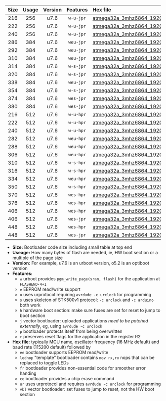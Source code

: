 |Size|Usage|Version|Features|Hex file|
|:-:|:-:|:-:|:-:|:--|
|216|256|u7.6|`w-u-jpr`|[atmega32a_3mhz6864_19200bps_ur_vbl.hex](https://raw.githubusercontent.com/stefanrueger/urboot/main//atmega32a_3mhz6864_19200bps_ur_vbl.hex)|
|222|256|u7.6|`w-u-jpr`|[atmega32a_3mhz6864_19200bps_lednop_ur_vbl.hex](https://raw.githubusercontent.com/stefanrueger/urboot/main//atmega32a_3mhz6864_19200bps_lednop_ur_vbl.hex)|
|240|256|u7.6|`w-u-jpr`|[atmega32a_3mhz6864_19200bps_lednop_fr_ur_vbl.hex](https://raw.githubusercontent.com/stefanrueger/urboot/main//atmega32a_3mhz6864_19200bps_lednop_fr_ur_vbl.hex)|
|286|384|u7.6|`weu-jpr`|[atmega32a_3mhz6864_19200bps_ee_ur_vbl.hex](https://raw.githubusercontent.com/stefanrueger/urboot/main//atmega32a_3mhz6864_19200bps_ee_ur_vbl.hex)|
|292|384|u7.6|`weu-jpr`|[atmega32a_3mhz6864_19200bps_ee_lednop_ur_vbl.hex](https://raw.githubusercontent.com/stefanrueger/urboot/main//atmega32a_3mhz6864_19200bps_ee_lednop_ur_vbl.hex)|
|310|384|u7.6|`weu-jpr`|[atmega32a_3mhz6864_19200bps_ee_lednop_fr_ur_vbl.hex](https://raw.githubusercontent.com/stefanrueger/urboot/main//atmega32a_3mhz6864_19200bps_ee_lednop_fr_ur_vbl.hex)|
|314|384|u7.6|`w-s-jpr`|[atmega32a_3mhz6864_19200bps_vbl.hex](https://raw.githubusercontent.com/stefanrueger/urboot/main//atmega32a_3mhz6864_19200bps_vbl.hex)|
|320|384|u7.6|`w-s-jpr`|[atmega32a_3mhz6864_19200bps_lednop_vbl.hex](https://raw.githubusercontent.com/stefanrueger/urboot/main//atmega32a_3mhz6864_19200bps_lednop_vbl.hex)|
|338|384|u7.6|`weu-jpr`|[atmega32a_3mhz6864_19200bps_ee_lednop_fr_ce_ur_vbl.hex](https://raw.githubusercontent.com/stefanrueger/urboot/main//atmega32a_3mhz6864_19200bps_ee_lednop_fr_ce_ur_vbl.hex)|
|354|384|u7.6|`w-s-jpr`|[atmega32a_3mhz6864_19200bps_lednop_fr_vbl.hex](https://raw.githubusercontent.com/stefanrueger/urboot/main//atmega32a_3mhz6864_19200bps_lednop_fr_vbl.hex)|
|374|384|u7.6|`wes-jpr`|[atmega32a_3mhz6864_19200bps_ee_vbl.hex](https://raw.githubusercontent.com/stefanrueger/urboot/main//atmega32a_3mhz6864_19200bps_ee_vbl.hex)|
|380|384|u7.6|`wes-jpr`|[atmega32a_3mhz6864_19200bps_ee_lednop_vbl.hex](https://raw.githubusercontent.com/stefanrueger/urboot/main//atmega32a_3mhz6864_19200bps_ee_lednop_vbl.hex)|
|216|512|u7.6|`w-u-hpr`|[atmega32a_3mhz6864_19200bps_ur.hex](https://raw.githubusercontent.com/stefanrueger/urboot/main//atmega32a_3mhz6864_19200bps_ur.hex)|
|222|512|u7.6|`w-u-hpr`|[atmega32a_3mhz6864_19200bps_lednop_ur.hex](https://raw.githubusercontent.com/stefanrueger/urboot/main//atmega32a_3mhz6864_19200bps_lednop_ur.hex)|
|240|512|u7.6|`w-u-hpr`|[atmega32a_3mhz6864_19200bps_lednop_fr_ur.hex](https://raw.githubusercontent.com/stefanrueger/urboot/main//atmega32a_3mhz6864_19200bps_lednop_fr_ur.hex)|
|282|512|u7.6|`weu-hpr`|[atmega32a_3mhz6864_19200bps_ee_ur.hex](https://raw.githubusercontent.com/stefanrueger/urboot/main//atmega32a_3mhz6864_19200bps_ee_ur.hex)|
|288|512|u7.6|`weu-hpr`|[atmega32a_3mhz6864_19200bps_ee_lednop_ur.hex](https://raw.githubusercontent.com/stefanrueger/urboot/main//atmega32a_3mhz6864_19200bps_ee_lednop_ur.hex)|
|306|512|u7.6|`weu-hpr`|[atmega32a_3mhz6864_19200bps_ee_lednop_fr_ur.hex](https://raw.githubusercontent.com/stefanrueger/urboot/main//atmega32a_3mhz6864_19200bps_ee_lednop_fr_ur.hex)|
|310|512|u7.6|`w-s-hpr`|[atmega32a_3mhz6864_19200bps.hex](https://raw.githubusercontent.com/stefanrueger/urboot/main//atmega32a_3mhz6864_19200bps.hex)|
|316|512|u7.6|`w-s-hpr`|[atmega32a_3mhz6864_19200bps_lednop.hex](https://raw.githubusercontent.com/stefanrueger/urboot/main//atmega32a_3mhz6864_19200bps_lednop.hex)|
|334|512|u7.6|`weu-hpr`|[atmega32a_3mhz6864_19200bps_ee_lednop_fr_ce_ur.hex](https://raw.githubusercontent.com/stefanrueger/urboot/main//atmega32a_3mhz6864_19200bps_ee_lednop_fr_ce_ur.hex)|
|350|512|u7.6|`w-s-hpr`|[atmega32a_3mhz6864_19200bps_lednop_fr.hex](https://raw.githubusercontent.com/stefanrueger/urboot/main//atmega32a_3mhz6864_19200bps_lednop_fr.hex)|
|370|512|u7.6|`wes-hpr`|[atmega32a_3mhz6864_19200bps_ee.hex](https://raw.githubusercontent.com/stefanrueger/urboot/main//atmega32a_3mhz6864_19200bps_ee.hex)|
|376|512|u7.6|`wes-hpr`|[atmega32a_3mhz6864_19200bps_ee_lednop.hex](https://raw.githubusercontent.com/stefanrueger/urboot/main//atmega32a_3mhz6864_19200bps_ee_lednop.hex)|
|406|512|u7.6|`wes-hpr`|[atmega32a_3mhz6864_19200bps_ee_lednop_fr.hex](https://raw.githubusercontent.com/stefanrueger/urboot/main//atmega32a_3mhz6864_19200bps_ee_lednop_fr.hex)|
|406|512|u7.6|`wes-jpr`|[atmega32a_3mhz6864_19200bps_ee_lednop_fr_vbl.hex](https://raw.githubusercontent.com/stefanrueger/urboot/main//atmega32a_3mhz6864_19200bps_ee_lednop_fr_vbl.hex)|
|448|512|u7.6|`wes-hpr`|[atmega32a_3mhz6864_19200bps_ee_lednop_fr_ce.hex](https://raw.githubusercontent.com/stefanrueger/urboot/main//atmega32a_3mhz6864_19200bps_ee_lednop_fr_ce.hex)|
|448|512|u7.6|`wes-jpr`|[atmega32a_3mhz6864_19200bps_ee_lednop_fr_ce_vbl.hex](https://raw.githubusercontent.com/stefanrueger/urboot/main//atmega32a_3mhz6864_19200bps_ee_lednop_fr_ce_vbl.hex)|

- **Size:** Bootloader code size including small table at top end
- **Useage:** How many bytes of flash are needed, ie, HW boot section or a multiple of the page size
- **Version:** For example, u7.6 is an urboot version, o5.2 is an optiboot version
- **Features:**
  + `w` urboot provides `pgm_write_page(sram, flash)` for the application at `FLASHEND-4+1`
  + `e` EEPROM read/write support
  + `u` uses urprotocol requiring `avrdude -c urclock` for programming
  + `s` uses skeleton of STK500v1 protocol; `-c urclock` and `-c arduino` both work
  + `h` hardware boot section: make sure fuses are set for reset to jump to boot section
  + `j` vector bootloader: uploaded applications *need to be patched externally*, eg, using `avrdude -c urclock`
  + `p` bootloader protects itself from being overwritten
  + `r` preserves reset flags for the application in the register R2
- **Hex file:** typically MCU name, oscillator frequency (16 MHz default) and baud rate (115200 default) followed by
  + `ee` bootloader supports EEPROM read/write
  + `lednop` "template" bootloader contains `mov rx,rx` nops that can be replaced to toggle LEDs
  + `fr` bootloader provides non-essential code for smoother error handing
  + `ce` bootloader provides a chip erase command
  + `ur` uses urprotocol and requires `avrdude -c urclock` for programming
  + `vbl` vector bootloader: set fuses to jump to reset, not the HW boot section
